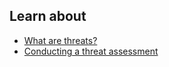
## Learn about

- [What are threats?](topics/practice-2-planning/1-threats/3-1-learn.md)
- [Conducting a threat assessment](topics/practice-2-planning/1-threats/3-2-learn.md)
